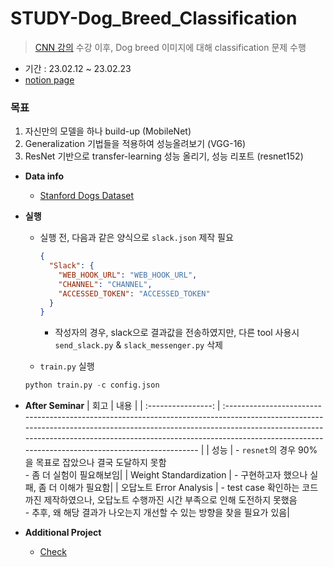 # STUDY-Dog_Breed_Classification

> [CNN 강의](https://github.com/Chaewon-Leee/TIL/tree/main/DL/Ch.7) 수강 이후, Dog breed 이미지에 대해 classification 문제 수행

- 기간 : 23.02.12 ~ 23.02.23
- [notion page](https://royal-tiger-88d.notion.site/Dog-breed-Classification-2f98bfb939814251b5770954236114df)

### 목표

1. 자신만의 모델을 하나 build-up (MobileNet)
2. Generalization 기법들을 적용하여 성능올려보기 (VGG-16)
3. ResNet 기반으로 transfer-learning 성능 올리기, 성능 리포트 (resnet152)

- **Data info**

  - [Stanford Dogs Dataset](http://vision.stanford.edu/aditya86/ImageNetDogs/)

- **실행**

  - 실행 전, 다음과 같은 양식으로 `slack.json` 제작 필요
    ```json
    {
      "Slack": {
        "WEB_HOOK_URL": "WEB_HOOK_URL",
        "CHANNEL": "CHANNEL",
        "ACCESSED_TOKEN": "ACCESSED_TOKEN"
      }
    }
    ```
    - 작성자의 경우, slack으로 결과값을 전송하였지만, 다른 tool 사용시 `send_slack.py` & `slack_messenger.py` 삭제

  - `train.py` 실행
  ```python
  python train.py -c config.json
  ```

- **After Seminar**
  | 회고 | 내용 |
  | :----------------: | :------------------------------------------------------------------------------------------------------------------------------------------------------------------------------------------------------------------------------------------------------------------------------------------------- |
  | 성능 | - `resnet`의 경우 90%을 목표로 잡았으나 결국 도달하지 못함 <br>- 좀 더 실험이 필요해보임|
  | Weight Standardization | - 구현하고자 했으나 실패, 좀 더 이해가 필요함|
  | 오답노트 Error Analysis | - test case 확인하는 코드까진 제작하였으나, 오답노트 수행까진 시간 부족으로 인해 도전하지 못했음 <br> - 추후, 왜 해당 결과가 나오는지 개선할 수 있는 방향을 찾을 필요가 있음|

- **Additional Project**
  - [Check](https://github.com/Chaewon-Leee/TIL/tree/main/DL)
